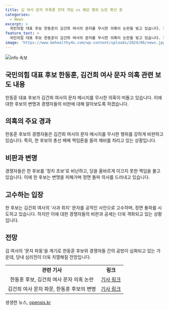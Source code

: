 ```yaml
---
title: 김 여사 문자 후폭풍 전대 개입 vs 해당 행위 논란 확산 중
categories:
  - News
excerpt: >
  국민의힘 대표 후보 한동훈이 김건희 여사의 문자를 무시한 의혹이 논란을 빚고 있습니다. 경쟁자들은 이를 총선 패배 책임론으로 이어가며 비판을 강화하고, 해당행위로 지적하기도 했습니다. 한동훈 후보는 공격적으로 대응하며 문자 파동을 정면돌파하려는 의지를 보였지만, 여당 당권 주자들의 갈등이 심화될 가능성에 관심이 쏠리고 있습니다. 전당대회를 앞둔 상황에서 당내 갈등이 더 커질 가능성을 우려하는 시선도 나타나고 있습니다.
feature_text: >
  국민의힘 대표 후보 한동훈이 김건희 여사의 문자를 무시한 의혹이 논란을 빚고 있습니다. 경쟁자들은 이를 총선 패배 책임론으로 이어가며 비판을 강화하고, 해당행위로 지적하기도 했습니다. 한동훈 후보는 공격적으로 대응하며 문자 파동을 정면돌파하려는 의지를 보였지만, 여당 당권 주자들의 갈등이 심화될 가능성에 관심이 쏠리고 있습니다. 전당대회를 앞둔 상황에서 당내 갈등이 더 커질 가능성을 우려하는 시선도 나타나고 있습니다.
image: 'https://www.behealthy4u.com/wp-content/uploads/2024/06/news.jpg'
---
```


<p><img src="https://www.behealthy4u.com/wp-content/uploads/2024/06/news.jpg" alt="info 속보" /></p>

<h2 data-ke-size="size26">국민의힘 대표 후보 한동훈, 김건희 여사 문자 의혹 관련 보도 내용</h2>

<p data-ke-size="size16">한동훈 대표 후보가 김건희 여사의 문자 메시지를 무시한 의혹이 떠돌고 있습니다. 이에 대한 후보의 변명과 경쟁자들의 비판에 대해 알아보도록 하겠습니다.</p>

<h2 data-ke-size="size26">의혹의 주요 경과</h2>

<p data-ke-size="size16">한동훈 후보의 경쟁자들은 김건희 여사의 문자 메시지를 무시한 행위를 강하게 비판하고 있습니다. 특히, 한 후보의 총선 패배 책임론을 들어 채비를 차리고 있는 상황입니다.</p>

<h2 data-ke-size="size26">비판과 변명</h2>

<p data-ke-size="size16">경쟁자들은 한 후보를 '정치 초보'로 비난하고, 당을 올바르게 이끄지 못한 책임을 물고 있습니다. 이에 한 후보는 변명을 피해가며 정면 돌파 의사를 드러내고 있습니다.</p>

<h2 data-ke-size="size26">고수하는 입장</h2>

<p data-ke-size="size16">한 후보는 김건희 여사의 '사과 취지' 문자를 공적인 사안으로 고수하며, 정면 돌파를 시도하고 있습니다. 하지만 이에 대한 경쟁자들의 비판과 공세는 더욱 격화되고 있는 상황입니다.</p>

<h2 data-ke-size="size26">전망</h2>

<p data-ke-size="size16">김 여사의 '문자 파동'을 계기로 한동훈 후보와 경쟁자들 간의 공방이 심화되고 있는 가운데, 당내 심리전이 더욱 치열해질 전망입니다.</p>

<table>
    <tr>
        <td style="text-align: center; height: 17px;"><b>관련 기사</b></td>
        <td style="text-align: center; height: 17px;"><b>링크</b></td>
    </tr>
    <tr>
        <td style="text-align: center; height: 17px;">한동훈 후보, 김건희 여사 문자 의혹 논란</td>
        <td style="text-align: center; height: 17px;"><a href="https://www.examplelink1.com">기사 링크</a></td>
    </tr>
    <tr>
        <td style="text-align: center; height: 17px;">김건희 여사 문자 파문, 한동훈 후보의 변명</td>
        <td style="text-align: center; height: 17px;"><a href="https://www.examplelink2.com">기사 링크</a></td>
    </tr>
</table>
생생한 뉴스, <a href="https://opensis.kr" rel="dofollow">opensis.kr</a>


